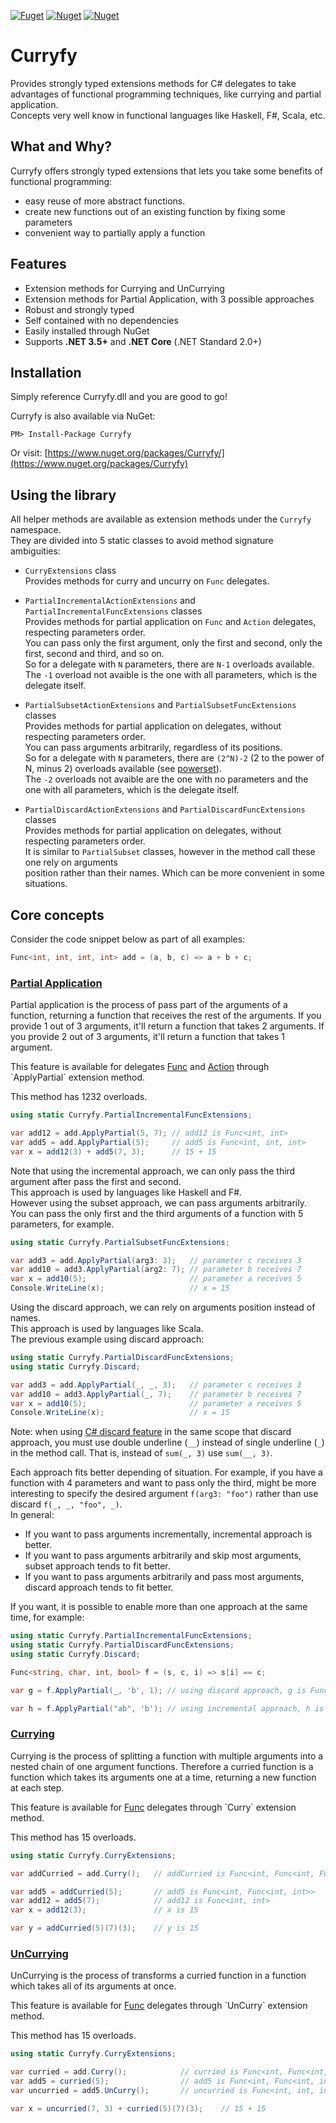 [![Fuget](https://www.fuget.org/packages/Curryfy/badge.svg)](https://www.fuget.org/packages/Curryfy)
[![Nuget](https://img.shields.io/nuget/v/curryfy?style=flat-square)](https://www.nuget.org/packages/curryfy)
[![Nuget](https://img.shields.io/nuget/dt/curryfy?style=flat-square)](https://www.nuget.org/packages/curryfy)

# Curryfy

Provides strongly typed extensions methods for C# delegates to take advantages of functional programming techniques, like currying and partial application.  
Concepts very well know in functional languages like Haskell, F#, Scala, etc.

## What and Why?

Curryfy offers strongly typed extensions that lets you take some benefits of functional programming:

* easy reuse of more abstract functions. 
* create new functions out of an existing function by fixing some parameters
* convenient way to partially apply a function

## Features

* Extension methods for Currying and UnCurrying
* Extension methods for Partial Application, with 3 possible approaches
* Robust and strongly typed
* Self contained with no dependencies
* Easily installed through NuGet
* Supports **.NET 3.5+** and **.NET Core** (.NET Standard 2.0+)

## Installation

Simply reference Curryfy.dll and you are good to go!

Curryfy is also available via NuGet:

```
PM> Install-Package Curryfy  
```

Or visit: [https://www.nuget.org/packages/Curryfy/](https://www.nuget.org/packages/Curryfy)

## Using the library

All helper methods are available as extension methods under the `Curryfy` namespace.  
They are divided into 5 static classes to avoid method signature ambiguities:

- `CurryExtensions` class  
Provides methods for curry and uncurry on `Func` delegates.

- `PartialIncrementalActionExtensions` and `PartialIncrementalFuncExtensions` classes  
Provides methods for partial application on `Func` and `Action` delegates, respecting parameters order.  
You can pass only the first argument, only the first and second, only the first, second and third, and so on.  
So for a delegate with `N` parameters, there are `N-1` overloads available.  
The `-1` overload not avaible is the one with all parameters, which is the delegate itself.  

- `PartialSubsetActionExtensions` and `PartialSubsetFuncExtensions` classes  
Provides methods for partial application on delegates, without respecting parameters order.  
You can pass arguments arbitrarily, regardless of its positions.  
So for a delegate with `N` parameters, there are `(2^N)-2` (2 to the power of N, minus 2) overloads available (see [powerset](https://en.wikipedia.org/wiki/Power_set)).  
The `-2` overloads not avaible are the one with no parameters and the one with all parameters, which is the delegate itself.  

- `PartialDiscardActionExtensions` and `PartialDiscardFuncExtensions` classes  
Provides methods for partial application on delegates, without respecting parameters order.  
It is similar to `PartialSubset` classes, however in the method call these one rely on arguments  
position rather than their names. Which can be more convenient in some situations.  

## Core concepts

Consider the code snippet below as part of all examples:

```csharp
Func<int, int, int, int> add = (a, b, c) => a + b + c;
```

### [Partial Application](https://en.wikipedia.org/wiki/Partial_application)

Partial application is the process of pass part of the arguments of a function, returning a function that receives the rest of the arguments.
If you provide 1 out of 3 arguments, it'll return a function that takes 2 arguments.
If you provide 2 out of 3 arguments, it'll return a function that takes 1 argument. 

This feature is available for delegates [Func](https://msdn.microsoft.com/pt-br/library/bb549151(v=vs.110).aspx) and [Action](https://msdn.microsoft.com/pt-br/library/018hxwa8(v=vs.110).aspx) through `ApplyPartial` extension method.

This method has 1232 overloads.

```csharp
using static Curryfy.PartialIncrementalFuncExtensions;

var add12 = add.ApplyPartial(5, 7); // add12 is Func<int, int>
var add5 = add.ApplyPartial(5);     // add5 is Func<int, int, int>
var x = add12(3) + add5(7, 3);      // 15 + 15
```

Note that using the incremental approach, we can only pass the third argument after pass the first and second.  
This approach is used by languages like Haskell and F#.  
However using the subset approach, we can pass arguments arbitrarily.  
You can pass the only first and the third arguments of a function with 5 parameters, for example.  

```csharp
using static Curryfy.PartialSubsetFuncExtensions;

var add3 = add.ApplyPartial(arg3: 3);   // parameter c receives 3
var add10 = add3.ApplyPartial(arg2: 7); // parameter b receives 7
var x = add10(5);                       // parameter a receives 5
Console.WriteLine(x);                   // x = 15
```

Using the discard approach, we can rely on arguments position instead of names.  
This approach is used by languages like Scala.  
The previous example using discard approach:  

```csharp
using static Curryfy.PartialDiscardFuncExtensions;
using static Curryfy.Discard;

var add3 = add.ApplyPartial(_, _, 3);   // parameter c receives 3
var add10 = add3.ApplyPartial(_, 7);    // parameter b receives 7
var x = add10(5);                       // parameter a receives 5
Console.WriteLine(x);                   // x = 15
```

Note: when using [C# discard feature](https://docs.microsoft.com/dotnet/csharp/discards) in the same scope that discard approach, 
you must use double underline (`__`) instead of single underline (`_`) in the method call. That is, instead of `sum(_, 3)` use `sum(__, 3)`.

Each approach fits better depending of situation. For example, if you have a function with 4 parameters and want to pass only the third, 
might be more interesting to specify the desired argument `f(arg3: "foo")` rather than use discard `f(_, _, "foo", _)`.  
In general:

* If you want to pass arguments incrementally, incremental approach is better.  
* If you want to pass arguments arbitrarily and skip most arguments, subset approach tends to fit better.  
* If you want to pass arguments arbitrarily and pass most arguments, discard approach tends to fit better.  

If you want, it is possible to enable more than one approach at the same time, for example:

```c#
using static Curryfy.PartialIncrementalFuncExtensions;
using static Curryfy.PartialDiscardFuncExtensions;
using static Curryfy.Discard;

Func<string, char, int, bool> f = (s, c, i) => s[i] == c;

var g = f.ApplyPartial(_, 'b', 1); // using discard approach, g is Func<string, bool>

var h = f.ApplyPartial("ab", 'b'); // using incremental approach, h is Func<int, bool>
``` 

### [Currying](https://en.wikipedia.org/wiki/Currying)

Currying is the process of splitting a function with multiple arguments into a nested chain of one argument functions.
Therefore a curried function is a function which takes its arguments one at a time, returning a new function at each step.

This feature is available for [Func](https://msdn.microsoft.com/pt-br/library/bb549151(v=vs.110).aspx) delegates through `Curry` extension method.

This method has 15 overloads.

```csharp
using static Curryfy.CurryExtensions;

var addCurried = add.Curry();   // addCurried is Func<int, Func<int, Func<int, int>>>

var add5 = addCurried(5);       // add5 is Func<int, Func<int, int>>
var add12 = add5(7);            // add12 is Func<int, int>
var x = add12(3);               // x is 15

var y = addCurried(5)(7)(3);    // y is 15
```

### [UnCurrying](https://en.wikipedia.org/wiki/Currying)

UnCurrying is the process of transforms a curried function in a function which takes all of its arguments at once.

This feature is available for [Func](https://msdn.microsoft.com/pt-br/library/bb549151(v=vs.110).aspx) delegates through `UnCurry` extension method.

This method has 15 overloads.

```csharp
using static Curryfy.CurryExtensions;

var curried = add.Curry();            // curried is Func<int, Func<int, Func<int, int>>>
var add5 = curried(5);                // add5 is Func<int, Func<int, int>>
var uncurried = add5.UnCurry();       // uncurried is Func<int, int, int>

var x = uncurried(7, 3) + curried(5)(7)(3);    // 15 + 15
```
